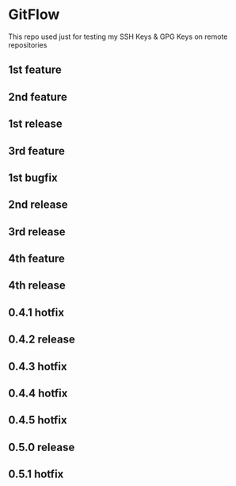 # GitFlow

This repo used just for testing my SSH Keys & GPG Keys on remote repositories

## 1st feature

## 2nd feature

## 1st release

## 3rd feature

## 1st bugfix

## 2nd release

## 3rd release

## 4th feature

## 4th release

## 0.4.1 hotfix

## 0.4.2 release

## 0.4.3 hotfix

## 0.4.4 hotfix

## 0.4.5 hotfix

## 0.5.0 release

## 0.5.1 hotfix
